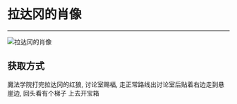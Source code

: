 # 拉达冈的肖像

---

![拉达冈的肖像](../images/拉达冈的肖像.png)

## 获取方式

魔法学院打完拉达冈的红狼, 讨论室赐福, 走正常路线出讨论室后贴着右边走到悬崖边, 回头看有个梯子 上去开宝箱